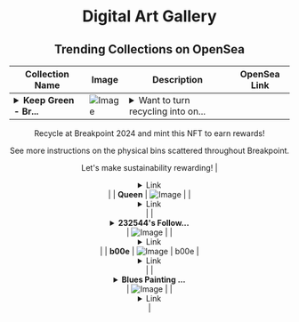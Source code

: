 <div align="center">

# Digital Art Gallery

## Trending Collections on OpenSea

| Collection Name                       | Image                                                                                     | Description                       | OpenSea Link                                                                                          |
|---------------------------------------|-------------------------------------------------------------------------------------------|-----------------------------------|--------------------------------------------------------------------------------------------------------|
| **<details><summary>Keep Green - Br...</summary>Keep Green - Breakpoint 2024</details>** | ![Image](https://i.seadn.io/s/raw/files/c2ec253be5d66b886d5fb28fc1551917.png?w=500&auto=format?w=200&auto=format) | <details><summary>Want to turn recycling into on...</summary>Want to turn recycling into on-chain liquidity on Solana?

Recycle at Breakpoint 2024 and mint this NFT to earn rewards!

See more instructions on the physical bins scattered throughout Breakpoint. 

Let's make sustainability rewarding!</details> | <details><summary>Link</summary>[Keep Green - Breakpoint 2024](https://opensea.io/collection/keep-green-breakpoint-2024)</details> |
| **Queen** | ![Image](https://i.seadn.io/s/raw/files/e2d54eca206fd04c1879fd5fa4e494da.jpg?w=500&auto=format?w=200&auto=format) |  | <details><summary>Link</summary>[Queen](https://opensea.io/collection/queen-147)</details> |
| **<details><summary>232544's Follow...</summary>232544's Follower</details>** | ![Image](https://i.seadn.io/s/raw/files/19f9f090920392cc3650cbdf4361755b.png?w=500&auto=format?w=200&auto=format) |  | <details><summary>Link</summary>[232544's Follower](https://opensea.io/collection/232544-s-follower)</details> |
| **b00e** | ![Image](https://i.seadn.io/s/raw/files/50660bd812807b4dd3d954ccd2c02037.png?w=500&auto=format?w=200&auto=format) | b00e | <details><summary>Link</summary>[b00e](https://opensea.io/collection/b00e)</details> |
| **<details><summary>Blues Painting ...</summary>Blues Painting Blues</details>** | ![Image](https://i.seadn.io/s/raw/files/15ea464aec51c6b7f7d6b0f555d1a9d9.jpg?w=500&auto=format?w=200&auto=format) |  | <details><summary>Link</summary>[Blues Painting Blues](https://opensea.io/collection/blues-painting-blues)</details> |

</div>